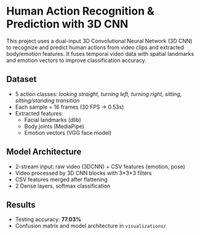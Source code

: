 # Human Action Recognition & Prediction with 3D CNN

This project uses a dual-input 3D Convolutional Neural Network (3D CNN) to recognize and predict human actions from video clips and extracted body/emotion features. It fuses temporal video data with spatial landmarks and emotion vectors to improve classification accuracy.

## Dataset

- 5 action classes: *looking straight, turning left, turning right, sitting, sitting/standing transition*
- Each sample = 16 frames (30 FPS → 0.53s)
- Extracted features:
  - Facial landmarks (dlib)
  - Body joints (MediaPipe)
  - Emotion vectors (VGG face model)

## Model Architecture

- 2-stream input: raw video (3DCNN) + CSV features (emotion, pose)
- Video processed by 3D CNN blocks with 3×3×3 filters
- CSV features merged after flattening
- 2 Dense layers, softmax classification

## Results

- Testing accuracy: **77.03%**
- Confusion matrix and model architecture in `visualizations/`
